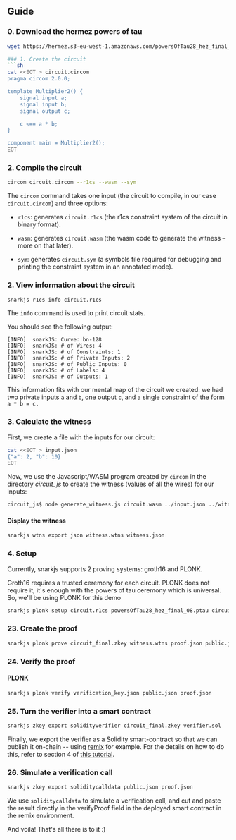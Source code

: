 ## Guide

### 0. Download the hermez powers of tau
```sh
wget https://hermez.s3-eu-west-1.amazonaws.com/powersOfTau28_hez_final_08.ptau

### 1. Create the circuit
```sh
cat <<EOT > circuit.circom
pragma circom 2.0.0;

template Multiplier2() {
    signal input a;
    signal input b;
    signal output c;

    c <== a * b;
}

component main = Multiplier2();
EOT
```

### 2. Compile the circuit
```sh
circom circuit.circom --r1cs --wasm --sym
```

The `circom` command takes one input (the circuit to compile, in our case `circuit.circom`) and three options:

- `r1cs`: generates `circuit.r1cs` (the r1cs constraint system of the circuit in binary format).

- `wasm`: generates `circuit.wasm` (the wasm code to generate the witness – more on that later).

- `sym`: generates `circuit.sym` (a symbols file required for debugging and printing the constraint system in an annotated mode).


### 2. View information about the circuit
```sh
snarkjs r1cs info circuit.r1cs
```

The `info` command is used to print circuit stats.

You should see the following output:

```
[INFO]  snarkJS: Curve: bn-128
[INFO]  snarkJS: # of Wires: 4
[INFO]  snarkJS: # of Constraints: 1
[INFO]  snarkJS: # of Private Inputs: 2
[INFO]  snarkJS: # of Public Inputs: 0
[INFO]  snarkJS: # of Labels: 4
[INFO]  snarkJS: # of Outputs: 1
```

This information fits with our mental map of the circuit we created: we had two private inputs `a` and `b`, one output `c`, and a single constraint of the form `a * b = c.`

### 3. Calculate the witness

First, we create a file with the inputs for our circuit:

```sh
cat <<EOT > input.json
{"a": 2, "b": 10}
EOT
```

Now, we use the Javascript/WASM program created by `circom` in the directory *circuit_js* to create the witness (values of all the wires) for our inputs:

```sh
circuit_js$ node generate_witness.js circuit.wasm ../input.json ../witness.wtns
```

#### Display the witness
```sh
snarkjs wtns export json witness.wtns witness.json
```

### 4. Setup

Currently, snarkjs supports 2 proving systems: groth16 and PLONK. 

Groth16 requires a trusted ceremony for each circuit. PLONK does not require it, it's enough with the powers of tau ceremony which is universal.
So, we'll be using PLONK for this demo
```sh
snarkjs plonk setup circuit.r1cs powersOfTau28_hez_final_08.ptau circuit_final.zkey
```

### 23. Create the proof

```sh
snarkjs plonk prove circuit_final.zkey witness.wtns proof.json public.json
```

### 24. Verify the proof

#### PLONK
```sh
snarkjs plonk verify verification_key.json public.json proof.json
```

### 25. Turn the verifier into a smart contract
```sh
snarkjs zkey export solidityverifier circuit_final.zkey verifier.sol
```

Finally, we export the verifier as a Solidity smart-contract so that we can publish it on-chain -- using [remix](https://remix.ethereum.org/) for example. For the details on how to do this, refer to section 4 of [this tutorial](https://blog.iden3.io/first-zk-proof.html).

### 26. Simulate a verification call
```sh
snarkjs zkey export soliditycalldata public.json proof.json
```

We use `soliditycalldata` to simulate a verification call, and cut and paste the result directly in the verifyProof field in the deployed smart contract in the remix environment.

And voila! That's all there is to it :)